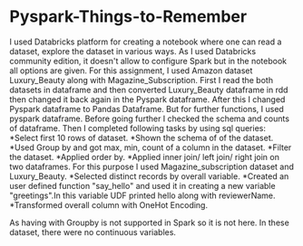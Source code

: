 # Pyspark-Things-to-Remember
I used Databricks platform for creating a notebook where one can read a dataset, explore the dataset in various
ways. As I used Databricks community edition, it doesn't allow to configure Spark but in the notebook all options are given. For this
assignment, I used Amazon dataset Luxury_Beauty along with Magazine_Subscription. First I read the both datasets in dataframe and then 
converted Luxury_Beauty dataframe in rdd then changed it back again in the Pyspark dataframe. After this I changed Pyspark dataframe to 
Pandas Dataframe. But for further functions, I used pyspark dataframe. Before going further I checked the schema and counts of dataframe. Then 
I completed following tasks by using sql queries:
*Select first 10 rows of dataset.
*Shown the schema of of the dataset.
*Used Group by and got max, min, count of a column in the dataset.
*Filter the dataset.
*Applied order by.
*Applied inner join/ left join/ right join on two dataframes. For this purpose I used Magazine_subscription dataset and Luxury_Beauty.
*Selected distinct records by overall variable.
*Created an user defined function "say_hello" and used it in creating a new variable "greetings".In this variable UDF printed hello along 
with reviewerName.
*Transformed overall column with OneHot Encoding.

As having with Groupby is not supported in Spark so it is not here. In these dataset, there were no continuous variables.
